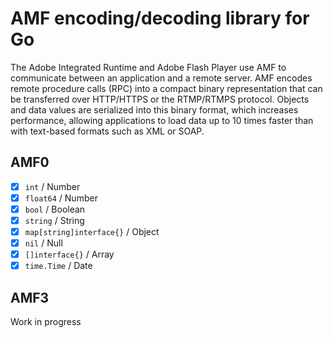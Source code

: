 # AMF encoding/decoding library for Go

The Adobe Integrated Runtime and Adobe Flash Player use AMF to communicate between an application and a remote server. AMF encodes remote procedure calls (RPC) into a compact binary representation that can be transferred over HTTP/HTTPS or the RTMP/RTMPS protocol. Objects and data values are serialized into this binary format, which increases performance, allowing applications to load data up to 10 times faster than with text-based formats such as XML or SOAP.

## AMF0

 - [x] `int` / Number
 - [x] `float64` / Number
 - [x] `bool` / Boolean
 - [x] `string` / String
 - [x] `map[string]interface{}` / Object
 - [x] `nil` / Null
 - [x] `[]interface{}` / Array
 - [x] `time.Time` / Date

## AMF3

Work in progress
